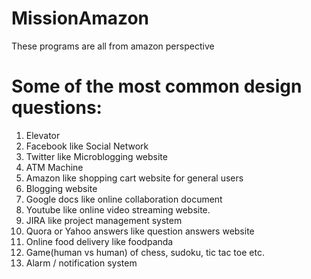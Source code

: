 # MissionAmazon
These programs are all from amazon perspective

# Some of the most common design questions:

1. Elevator
2. Facebook like Social Network
3. Twitter like Microblogging website
4. ATM Machine
5. Amazon like shopping cart website for general users
6. Blogging website
7. Google docs like online collaboration document
8. Youtube like online video streaming website.
9. JIRA like project management system
10. Quora or Yahoo answers like question answers website
11. Online food delivery like foodpanda
12. Game(human vs human) of chess, sudoku, tic tac toe etc.
13. Alarm / notification system

